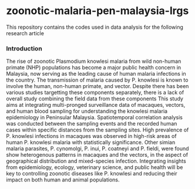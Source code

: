 # zoonotic-malaria-pen-malaysia-lrgs
This repository contains the codes used in data analysis for the following research article

### Introduction
The rise of zoonotic Plasmodium knowlesi malaria from wild non-human primate (NHP) populations has become a major public health concern in Malaysia, now serving as the leading cause of human malaria infections in the country. The transmission of malaria caused by P. knowlesi is known to involve the human, non-human primate, and vector. Despite there has been various studies targetting these components separately, there is a lack of overall study combining the field data from these components This study aims at integrating multi-pronged surveillance data of macaques, vectors, and human blood sampling for understanding the knowlesi malaria epidemiology in Peninsular Malaysia. Spatiotemporal correlation analysis was conducted between the sampling events and the recorded human cases within specific distances from the sampling sites. High prevalence of P. knowlesi infections in macaques was observed in high-risk areas of human P. knowlesi malaria with statistically significance. Other simian malaria parasites, P. cynomolgi, P. inui, P. coatneyi and P. fieldi, were found show heterogenous patterns in macaques and the vectors, in the aspect of geographical distribution and mixed-species infection. Integrating insights from epidemiology, ecology, veterinary science, and public health will be key to controlling zoonotic diseases like P. knowlesi and reducing their impact on both human and animal populations.
